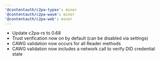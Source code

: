 ```yaml
---
'@contentauth/c2pa-types': minor
'@contentauth/c2pa-wasm': minor
'@contentauth/c2pa-web': minor
---
```


- Update c2pa-rs to 0.68
- Trust verification now on by default (can be disabled via settings)
- CAWG validation now occurs for all Reader methods
- CAWG validation now includes a network call to verify DID credential state

